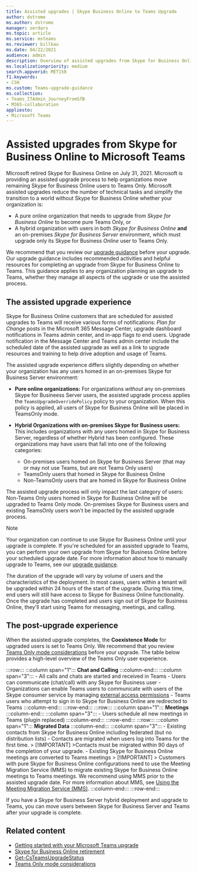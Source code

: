 ```yaml
---
title: Assisted upgrades | Skype Business Online to Teams Upgrade 
author: dstrome
ms.author: dstrome
manager: serdars
ms.topic: article
ms.service: msteams
ms.reviewer: billkau
ms.date: 04/22/2021
audience: admin
description: Overview of assisted upgrades from Skype for Business Online to Teams
ms.localizationpriority: medium
search.appverid: MET150
f1.keywords:
- CSH
ms.custom: Teams-upgrade-guidance
ms.collection: 
- Teams_ITAdmin_JourneyFromSfB
- M365-collaboration
appliesto:
- Microsoft Teams
---
```


# Assisted upgrades from Skype for Business Online to Microsoft Teams

Microsoft retired Skype for Business Online on July 31, 2021.  Microsoft is providing an assisted upgrade process to help organizations move remaining Skype for Business Online users to Teams Only.  Microsoft assisted upgrades reduce the number of technical tasks and simplify the transition to a world without Skype for Business Online whether your organization is:
 - A pure online organization that needs to upgrade from *Skype for Business Online* to become pure Teams Only, or
 - A hybrid organization with users in both *Skype for Business Online* **and** an on-premises *Skype for Business Server* environment, which must upgrade only its Skype for Business *Online* user to Teams Only.

We recommend that you review our [upgrade guidance](https://aka.ms/SkypeToTeams) before your upgrade. Our upgrade guidance includes recommended activities and helpful resources for completing an upgrade from Skype for Business Online to Teams. This guidance applies to any organization planning an upgrade to Teams, whether they manage all aspects of the upgrade or use the assisted process.

## The assisted upgrade experience
Skype for Business Online customers that are scheduled for assisted upgrades to Teams will receive various forms of notifications: *Plan for Change* posts in the Microsoft 365 Message Center, upgrade dashboard notifications in Teams admin center, and in-app flags to end users. Upgrade notification in the Message Center and Teams admin center include the scheduled date of the assisted upgrade as well as a link to upgrade resources and training to help drive adoption and usage of Teams.

The assisted upgrade experience differs slightly depending on whether your organization has any users homed in an on-premises Skype for Business Server environment:
- **Pure online organizations:** For organizations *without* any on-premises Skype for Busineess Server users, the assisted upgrade process applies the `TeamsUpgradeOverridePolicy` policy to your organization. When this policy is applied, all users of Skype for Business Online will be placed in TeamsOnly mode.
- **Hybrid Organizations with on-premises Skype for Business users:** This includes organizations with any users homed in Skype for Business Server, regardless of whether Hybrid has been configured. These organizations may have users that fall into one of the following categories:

  - On-premises users homed on Skype for Business Server (that may or may not use Teams, but are not Teams Only users)
  - TeamsOnly users that homed in Skype for Business Online
  - Non-TeamsOnly users that are homed in Skype for Business Online

The assisted upgrade process will only impact the last category of users: Non-Teams Only users homed in Skype for Business Online will be upgraded to Teams Only mode. On-premises Skype for Business users and existing TeamsOnly users won't be impacted by the assisted upgrade process.

> [!NOTE]
> Your organization can continue to use Skype for Business Online until your upgrade is complete. If you're scheduled for an assisted upgrade to Teams, you can perform your own upgrade from Skype for Business Online before your scheduled upgrade date. For more information about how to manually upgrade to Teams, see our [upgrade guidance](https://aka.ms/SkypeToTeams).

The duration of the upgrade will vary by volume of users and the characteristics of the deployment. In most cases, users within a tenant will be upgraded within 24 hours of the start of the upgrade. During this time, end users will still have access to Skype for Business Online functionality. Once the upgrade has completed and users sign out of Skype for Business Online, they'll start using Teams for messaging, meetings, and calling.

## The post-upgrade experience

When the assisted upgrade completes, the **Coexistence Mode** for upgraded users is set to Teams Only. We recommend that you review [Teams Only mode considerations](teams-only-mode-considerations.md) before your upgrade. The table below provides a high-level overview of the Teams Only user experience.

:::row:::
    :::column span="1":::
        **Chat and Calling**
    :::column-end:::
    :::column span="3":::
        - All calls and chats are started and received in Teams
        - Users can communicate (chat/call) with any Skype for Business user
        - Organizations can enable Teams users to communicate with users of the Skype consumer service by managing [external access permissions](manage-external-access.md)
        - Teams users who attempt to sign in to Skype for Business Online are redirected to Teams
    :::column-end:::
:::row-end:::
:::row:::
    :::column span="1":::
        **Meetings**
    :::column-end:::
    :::column span="3":::
        - Users schedule all new meetings in Teams (plugin replaced)
    :::column-end:::
:::row-end:::
:::row:::
    :::column span="1":::
        **Migrated Data**
    :::column-end:::
    :::column span="3":::
        - Existing contacts from Skype for Business Online including federated (but no distribution lists)
        - Contacts are migrated when users log into Teams for the first time.
            > [!IMPORTANT]
            >Contacts must be migrated within 90 days of the completion of your upgrade.
        - Existing Skype for Business Online meetings are converted to Teams meetings
            > [!IMPORTANT]
            > Customers with pure Skype for Business Online configurations need to use the Meeting Migration Service (MMS) to migrate existing Skype for Business Online meetings to Teams meetings. We recommend using MMS prior to the assisted upgrade date. For more information about MMS, see [Using the Meeting Migration Service (MMS)](/skypeforbusiness/audio-conferencing-in-office-365/setting-up-the-meeting-migration-service-mms).
    :::column-end:::
:::row-end:::

If you have a Skype for Business Server hybrid deployment and upgrade to Teams, you can move users between Skype for Business Server and Teams after your upgrade is complete.

## Related content

- [Getting started with your Microsoft Teams upgrade](upgrade-start-here.md)
- [Skype for Business Online retirement](skype-for-business-online-retirement.md)
- [Get-CsTeamsUpgradeStatus](/powershell/module/skype/get-csteamsupgradestatus?view=skype-ps&preserve-view=true)
- [Teams Only mode considerations](teams-only-mode-considerations.md)
